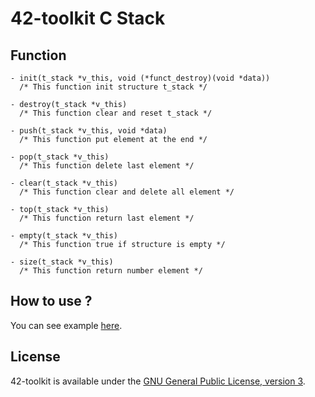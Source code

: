 42-toolkit	C Stack
==========

## Function

	- init(t_stack *v_this, void (*funct_destroy)(void *data))
	  /* This function init structure t_stack */

	- destroy(t_stack *v_this)
	  /* This function clear and reset t_stack */

	- push(t_stack *v_this, void *data)
	  /* This function put element at the end */

	- pop(t_stack *v_this)
	  /* This function delete last element */

	- clear(t_stack *v_this)
	  /* This function clear and delete all element */

	- top(t_stack *v_this)
	  /* This function return last element */

	- empty(t_stack *v_this)
	  /* This function true if structure is empty */

	- size(t_stack *v_this)
	  /* This function return number element */


## How to use ?

You can see example [here](https://github.com/QuentinPerez/42-toolkit/tree/master/examples/libc/stack).

## License

42-toolkit is available under the [GNU General Public License, version 3](LICENSE).
